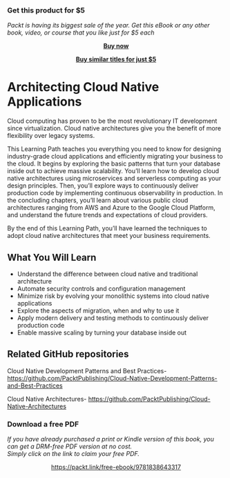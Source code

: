 
### Get this product for $5

<i>Packt is having its biggest sale of the year. Get this eBook or any other book, video, or course that you like just for $5 each</i>


<b><p align='center'>[Buy now](https://packt.link/9781838643317)</p></b>


<b><p align='center'>[Buy similar titles for just $5](https://subscription.packtpub.com/search)</p></b>


# Architecting Cloud Native Applications


Cloud computing has proven to be the most revolutionary IT development since virtualization. Cloud native architectures give you the benefit of more flexibility over legacy systems.

This Learning Path teaches you everything you need to know for designing industry-grade cloud applications and efficiently migrating your business to the cloud. It begins by exploring the basic patterns that turn your database inside out to achieve massive scalability. You’ll learn how to develop cloud native architectures using microservices and serverless computing as your design principles. Then, you’ll explore ways to continuously deliver production code by implementing continuous observability in production. In the concluding chapters, you’ll learn about various public cloud architectures ranging from AWS and Azure to the Google Cloud Platform, and understand the future trends and expectations of cloud providers.

By the end of this Learning Path, you’ll have learned the techniques to adopt cloud native architectures that meet your business requirements. 

## What You Will Learn
* Understand the difference between cloud native and traditional architecture
* Automate security controls and configuration management
* Minimize risk by evolving your monolithic systems into cloud native applications
* Explore the aspects of migration, when and why to use it
* Apply modern delivery and testing methods to continuously deliver production code
* Enable massive scaling by turning your database inside out

## Related GitHub repositories
Cloud Native Development Patterns and Best Practices- https://github.com/PacktPublishing/Cloud-Native-Development-Patterns-and-Best-Practices

Cloud Native Architectures- https://github.com/PacktPublishing/Cloud-Native-Architectures
### Download a free PDF

 <i>If you have already purchased a print or Kindle version of this book, you can get a DRM-free PDF version at no cost.<br>Simply click on the link to claim your free PDF.</i>
<p align="center"> <a href="https://packt.link/free-ebook/9781838643317">https://packt.link/free-ebook/9781838643317 </a> </p>